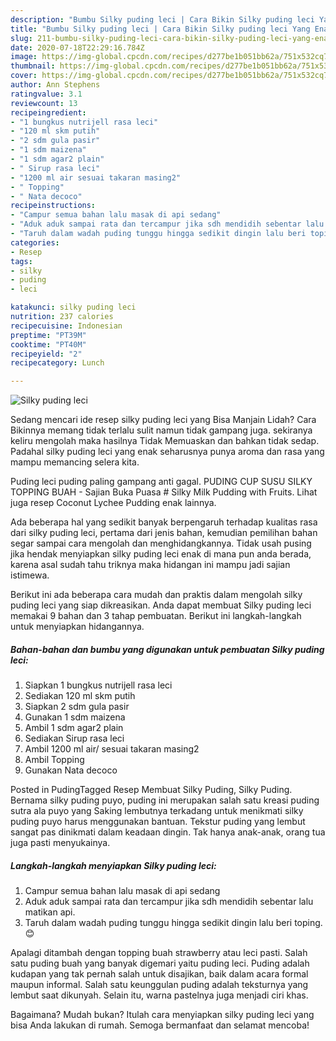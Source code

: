 ```yaml
---
description: "Bumbu Silky puding leci | Cara Bikin Silky puding leci Yang Enak Banget"
title: "Bumbu Silky puding leci | Cara Bikin Silky puding leci Yang Enak Banget"
slug: 211-bumbu-silky-puding-leci-cara-bikin-silky-puding-leci-yang-enak-banget
date: 2020-07-18T22:29:16.784Z
image: https://img-global.cpcdn.com/recipes/d277be1b051bb62a/751x532cq70/silky-puding-leci-foto-resep-utama.jpg
thumbnail: https://img-global.cpcdn.com/recipes/d277be1b051bb62a/751x532cq70/silky-puding-leci-foto-resep-utama.jpg
cover: https://img-global.cpcdn.com/recipes/d277be1b051bb62a/751x532cq70/silky-puding-leci-foto-resep-utama.jpg
author: Ann Stephens
ratingvalue: 3.1
reviewcount: 13
recipeingredient:
- "1 bungkus nutrijell rasa leci"
- "120 ml skm putih"
- "2 sdm gula pasir"
- "1 sdm maizena"
- "1 sdm agar2 plain"
- " Sirup rasa leci"
- "1200 ml air sesuai takaran masing2"
- " Topping"
- " Nata decoco"
recipeinstructions:
- "Campur semua bahan lalu masak di api sedang"
- "Aduk aduk sampai rata dan tercampur jika sdh mendidih sebentar lalu matikan api."
- "Taruh dalam wadah puding tunggu hingga sedikit dingin lalu beri toping. 😊"
categories:
- Resep
tags:
- silky
- puding
- leci

katakunci: silky puding leci 
nutrition: 237 calories
recipecuisine: Indonesian
preptime: "PT39M"
cooktime: "PT40M"
recipeyield: "2"
recipecategory: Lunch

---
```



![Silky puding leci](https://img-global.cpcdn.com/recipes/d277be1b051bb62a/751x532cq70/silky-puding-leci-foto-resep-utama.jpg)

Sedang mencari ide resep silky puding leci yang Bisa Manjain Lidah? Cara Bikinnya memang tidak terlalu sulit namun tidak gampang juga. sekiranya keliru mengolah maka hasilnya Tidak Memuaskan dan bahkan tidak sedap. Padahal silky puding leci yang enak seharusnya punya aroma dan rasa yang mampu memancing selera kita.

Puding leci puding paling gampang anti gagal. PUDING CUP SUSU SILKY TOPPING BUAH - Sajian Buka Puasa # Silky Milk Pudding with Fruits. Lihat juga resep Coconut Lychee Pudding enak lainnya.

Ada beberapa hal yang sedikit banyak berpengaruh terhadap kualitas rasa dari silky puding leci, pertama dari jenis bahan, kemudian pemilihan bahan segar sampai cara mengolah dan menghidangkannya. Tidak usah pusing jika hendak menyiapkan silky puding leci enak di mana pun anda berada, karena asal sudah tahu triknya maka hidangan ini mampu jadi sajian istimewa.


Berikut ini ada beberapa cara mudah dan praktis dalam mengolah silky puding leci yang siap dikreasikan. Anda dapat membuat Silky puding leci memakai 9 bahan dan 3 tahap pembuatan. Berikut ini langkah-langkah untuk menyiapkan hidangannya.

<!--inarticleads1-->

##### Bahan-bahan dan bumbu yang digunakan untuk pembuatan Silky puding leci:

1. Siapkan 1 bungkus nutrijell rasa leci
1. Sediakan 120 ml skm putih
1. Siapkan 2 sdm gula pasir
1. Gunakan 1 sdm maizena
1. Ambil 1 sdm agar2 plain
1. Sediakan  Sirup rasa leci
1. Ambil 1200 ml air/ sesuai takaran masing2
1. Ambil  Topping
1. Gunakan  Nata decoco


Posted in PudingTagged Resep Membuat Silky Puding, Silky Puding. Bernama silky puding puyo, puding ini merupakan salah satu kreasi puding sutra ala puyo yang Saking lembutnya terkadang untuk menikmati silky puding puyo harus menggunakan bantuan. Tekstur puding yang lembut sangat pas dinikmati dalam keadaan dingin. Tak hanya anak-anak, orang tua juga pasti menyukainya. 

<!--inarticleads2-->

##### Langkah-langkah menyiapkan Silky puding leci:

1. Campur semua bahan lalu masak di api sedang
1. Aduk aduk sampai rata dan tercampur jika sdh mendidih sebentar lalu matikan api.
1. Taruh dalam wadah puding tunggu hingga sedikit dingin lalu beri toping. 😊


Apalagi ditambah dengan topping buah strawberry atau leci pasti. Salah satu puding buah yang banyak digemari yaitu puding leci. Puding adalah kudapan yang tak pernah salah untuk disajikan, baik dalam acara formal maupun informal. Salah satu keunggulan puding adalah teksturnya yang lembut saat dikunyah. Selain itu, warna pastelnya juga menjadi ciri khas. 

Bagaimana? Mudah bukan? Itulah cara menyiapkan silky puding leci yang bisa Anda lakukan di rumah. Semoga bermanfaat dan selamat mencoba!
